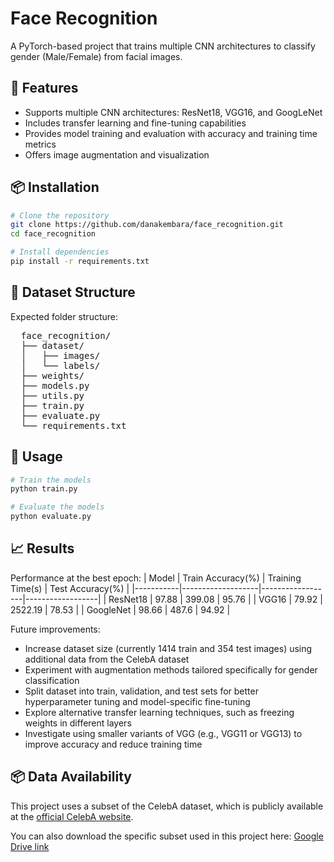 # Face Recognition
A PyTorch-based project that trains multiple CNN architectures to classify gender (Male/Female) from facial images.

## 🧠 Features
* Supports multiple CNN architectures: ResNet18, VGG16, and GoogLeNet  
* Includes transfer learning and fine-tuning capabilities  
* Provides model training and evaluation with accuracy and training time metrics  
* Offers image augmentation and visualization

## 📦 Installation
```bash
# Clone the repository
git clone https://github.com/danakembara/face_recognition.git
cd face_recognition

# Install dependencies
pip install -r requirements.txt
```

## 📂 Dataset Structure
Expected folder structure:
<pre>
  face_recognition/ 
  ├── dataset/ 
  │   ├── images/
  │   └── labels/ 
  ├── weights/
  ├── models.py 
  ├── utils.py 
  ├── train.py 
  ├── evaluate.py 
  └── requirements.txt
</pre>

## 🏃 Usage
```bash
# Train the models
python train.py

# Evaluate the models
python evaluate.py
```

## 📈 Results
Performance at the best epoch:
| Model     | Train Accuracy(%) | Training Time(s) | Test Accuracy(%) |
|-----------|-------------------|------------------|------------------|
| ResNet18  | 97.88             | 399.08           | 95.76            | 
| VGG16     | 79.92             | 2522.19          | 78.53            |
| GoogleNet | 98.66             | 487.6            | 94.92            |

Future improvements:
* Increase dataset size (currently 1414 train and 354 test images) using additional data from the CelebA dataset
* Experiment with augmentation methods tailored specifically for gender classification
* Split dataset into train, validation, and test sets for better hyperparameter tuning and model-specific fine-tuning
* Explore alternative transfer learning techniques, such as freezing weights in different layers
* Investigate using smaller variants of VGG (e.g., VGG11 or VGG13) to improve accuracy and reduce training time

## 📦 Data Availability
This project uses a subset of the CelebA dataset, which is publicly available at the [official CelebA website](https://mmlab.ie.cuhk.edu.hk/projects/CelebA.html).  

You can also download the specific subset used in this project here: [Google Drive link](https://drive.google.com/drive/folders/1Y-kRoMckL1pvxT2zFC_VC2yaD_v7Ph3k)
